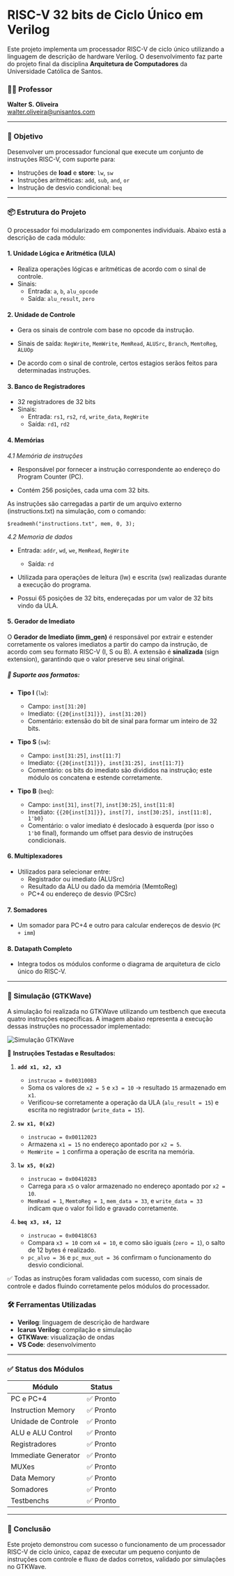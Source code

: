 
# RISC-V 32 bits de Ciclo Único em Verilog

Este projeto implementa um processador RISC-V de ciclo único utilizando a linguagem de descrição de hardware Verilog. O desenvolvimento faz parte do projeto final da disciplina **Arquitetura de Computadores** da Universidade Católica de Santos.

### 👨‍🏫 Professor
**Walter S. Oliveira**  
[walter.oliveira@unisantos.com](mailto:walter.oliveira@unisantos.com)

---

### 🧠 Objetivo

Desenvolver um processador funcional que execute um conjunto de instruções RISC-V, com suporte para:

- Instruções de **load** e **store**: `lw`, `sw`
- Instruções aritméticas: `add`, `sub`, `and`, `or`
- Instrução de desvio condicional: `beq`

---

### 📦 Estrutura do Projeto

O processador foi modularizado em componentes individuais. Abaixo está a descrição de cada módulo:

#### 1. **Unidade Lógica e Aritmética (ULA)**
- Realiza operações lógicas e aritméticas de acordo com o sinal de controle.
- Sinais:
  - Entrada: `a`, `b`, `alu_opcode`
  - Saída: `alu_result`, `zero`

#### 2. **Unidade de Controle**
- Gera os sinais de controle com base no opcode da instrução.
- Sinais de saída: `RegWrite`, `MemWrite`, `MemRead`, `ALUSrc`, `Branch`, `MemtoReg`, `ALUOp`

- De acordo com o sinal de controle, certos estagios serãos feitos para determinadas instruções.

#### 3. **Banco de Registradores**
- 32 registradores de 32 bits
- Sinais:
  - Entrada: `rs1`, `rs2`, `rd`, `write_data`, `RegWrite`
  - Saída: `rd1`, `rd2`

#### 4. **Memórias**

*4.1 Memória de instruções*

- Responsável por fornecer a instrução correspondente ao endereço do Program Counter (PC).

- Contém 256 posições, cada uma com 32 bits.

As instruções são carregadas a partir de um arquivo externo (instructions.txt) na simulação, com o comando:

`$readmemh("instructions.txt", mem, 0, 3);`

*4.2 Memoria de dados*

- Entrada: `addr`, `wd`, `we`, `MemRead`, `RegWrite`
  - Saída: `rd`

- Utilizada para operações de leitura (lw) e escrita (sw) realizadas durante a execução do programa.

- Possui 65 posições de 32 bits, endereçadas por um valor de 32 bits vindo da ULA.

#### 5. **Gerador de Imediato**
O **Gerador de Imediato (imm_gen)** é responsável por extrair e estender corretamente os valores imediatos a partir do campo da instrução, de acordo com seu formato RISC-V (I, S ou B). A extensão é **sinalizada** (sign extension), garantindo que o valor preserve seu sinal original.

##### 🧩 Suporte aos formatos:

- **Tipo I** (`lw`):
  - Campo: `inst[31:20]`
  - Imediato: `{{20{inst[31]}}, inst[31:20]}`  
  - Comentário: extensão do bit de sinal para formar um inteiro de 32 bits.

- **Tipo S** (`sw`):
  - Campo: `inst[31:25]`, `inst[11:7]`
  - Imediato: `{{20{inst[31]}}, inst[31:25], inst[11:7]}`
  - Comentário: os bits do imediato são divididos na instrução; este módulo os concatena e estende corretamente.

- **Tipo B** (`beq`):
  - Campo: `inst[31]`, `inst[7]`, `inst[30:25]`, `inst[11:8]`
  - Imediato: `{{20{inst[31]}}, inst[7], inst[30:25], inst[11:8], 1'b0}`
  - Comentário: o valor imediato é deslocado à esquerda (por isso o `1'b0` final), formando um offset para desvio de instruções condicionais.

#### 6. **Multiplexadores**
- Utilizados para selecionar entre:
  - Registrador ou imediato (ALUSrc)
  - Resultado da ALU ou dado da memória (MemtoReg)
  - PC+4 ou endereço de desvio (PCSrc)

#### 7. **Somadores**
- Um somador para PC+4 e outro para calcular endereços de desvio (`PC + imm`)

#### 8. **Datapath Completo**
- Integra todos os módulos conforme o diagrama de arquitetura de ciclo único do RISC-V.

---

### 🧪 Simulação (GTKWave)

A simulação foi realizada no GTKWave utilizando um testbench que executa quatro instruções específicas. A imagem abaixo representa a execução dessas instruções no processador implementado:

![Simulação GTKWave](RISCV_VINI/Verilog/simulacao.png)

📌 **Instruções Testadas e Resultados:**

1. **`add x1, x2, x3`**  
   - `instrucao = 0x003100B3`  
   - Soma os valores de `x2 = 5` e `x3 = 10` → resultado `15` armazenado em `x1`.  
   - Verificou-se corretamente a operação da ULA (`alu_result = 15`) e escrita no registrador (`write_data = 15`).

2. **`sw x1, 0(x2)`**  
   - `instrucao = 0x00112023`  
   - Armazena `x1 = 15` no endereço apontado por `x2 = 5`.  
   - `MemWrite = 1` confirma a operação de escrita na memória.

3. **`lw x5, 0(x2)`**  
   - `instrucao = 0x00410283`  
   - Carrega para `x5` o valor armazenado no endereço apontado por `x2 = 10`.  
   - `MemRead = 1`, `MemtoReg = 1`, `mem_data = 33`, e `write_data = 33` indicam que o valor foi lido e gravado corretamente.

4. **`beq x3, x4, 12`**  
   - `instrucao = 0x00418C63`  
   - Compara `x3 = 10` com `x4 = 10`, e como são iguais (`zero = 1`), o salto de 12 bytes é realizado.  
   - `pc_alvo = 36` e `pc_mux_out = 36` confirmam o funcionamento do desvio condicional.

✅ Todas as instruções foram validadas com sucesso, com sinais de controle e dados fluindo corretamente pelos módulos do processador.

### 🛠️ Ferramentas Utilizadas

- **Verilog**: linguagem de descrição de hardware
- **Icarus Verilog**: compilação e simulação
- **GTKWave**: visualização de ondas
- **VS Code**: desenvolvimento

---

### ✅ Status dos Módulos

| Módulo               | Status      
|----------------------|-------------
| PC e PC+4            | ✅ Pronto   
| Instruction Memory   | ✅ Pronto 
| Unidade de Controle  | ✅ Pronto 
| ALU e ALU Control    | ✅ Pronto 
| Registradores        | ✅ Pronto 
| Immediate Generator  | ✅ Pronto 
| MUXes                | ✅ Pronto 
| Data Memory          | ✅ Pronto 
| Somadores            | ✅ Pronto 
| Testbenchs           | ✅ Pronto 

---

### 📌 Conclusão

Este projeto demonstrou com sucesso o funcionamento de um processador RISC-V de ciclo único, capaz de executar um pequeno conjunto de instruções com controle e fluxo de dados corretos, validado por simulações no GTKWave.
